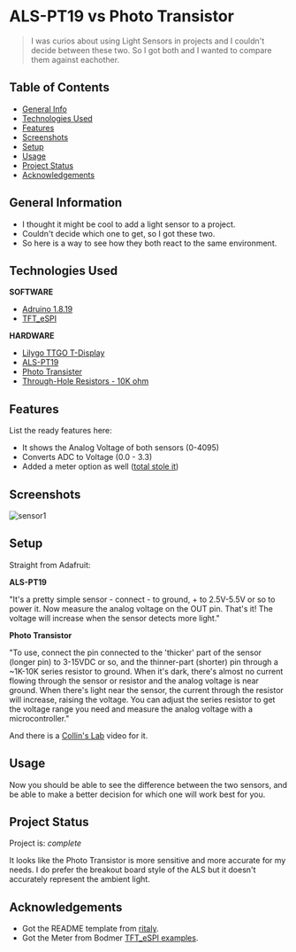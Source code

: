# ALS-PT19 vs Photo Transistor
> I was curios about using Light Sensors in projects and I couldn't decide between these two.
> So I got both and I wanted to compare them against eachother.


## Table of Contents
* [General Info](#general-information)
* [Technologies Used](#technologies-used)
* [Features](#features)
* [Screenshots](#screenshots)
* [Setup](#setup)
* [Usage](#usage)
* [Project Status](#project-status)
* [Acknowledgements](#acknowledgements)


## General Information
- I thought it might be cool to add a light sensor to a project.
- Couldn't decide which one to get, so I got these two.
- So here is a way to see how they both react to the same environment.


## Technologies Used
**SOFTWARE**
- [Adruino 1.8.19](https://www.arduino.cc/en/software)
- [TFT_eSPI](https://github.com/Bodmer/TFT_eSPI)

**HARDWARE**
- [Lilygo TTGO T-Display](https://www.amazon.com/dp/B099MPFJ9M?psc=1&ref=ppx_yo2ov_dt_b_product_details)
- [ALS-PT19](https://www.adafruit.com/product/2748)
- [Photo Transister](https://www.adafruit.com/product/2831)
- [Through-Hole Resistors - 10K ohm](https://www.adafruit.com/product/2784)


## Features
List the ready features here:
- It shows the Analog Voltage of both sensors (0-4095)
- Converts ADC to Voltage (0.0 - 3.3)
- Added a meter option as well ([total stole it](https://github.com/Bodmer/TFT_eSPI/tree/master/examples/160%20x%20128/TFT_Meter_5))


## Screenshots
![sensor1](https://user-images.githubusercontent.com/94538153/167410584-4eb5f419-e91d-496a-ba2b-2ce9a0b7f855.jpg)


## Setup
Straight from Adafruit:

**ALS-PT19**

"It's a pretty simple sensor - connect - to ground, + to 2.5V-5.5V or so to power it. Now measure the analog voltage on the OUT pin. That's it! The voltage will increase when the sensor detects more light."

**Photo Transistor**

"To use, connect the pin connected to the 'thicker' part of the sensor (longer pin) to 3-15VDC or so, and the thinner-part (shorter) pin through a ~1K-10K series resistor to ground. When it's dark, there's almost no current flowing through the sensor or resistor and the analog voltage is near ground. When there's light near the sensor, the current through the resistor will increase, raising the voltage. You can adjust the series resistor to get the voltage range you need and measure the analog voltage with a microcontroller." 

And there is a [Collin's Lab](https://youtu.be/5HKvRrVWgYs) video for it.


## Usage
Now you should be able to see the difference between the two sensors, and be able
to make a better decision for which one will work best for you.


## Project Status
Project is: _complete_

It looks like the Photo Transistor is more sensitive and more accurate for my needs. I do prefer the breakout board style of the ALS but it doesn't accurately represent the ambient light.


## Acknowledgements
- Got the README template from [ritaly](https://github.com/ritaly/README-cheatsheet).
- Got the Meter from Bodmer [TFT_eSPI examples](https://github.com/Bodmer/TFT_eSPI/tree/master/examples/160%20x%20128/TFT_Meter_5).
